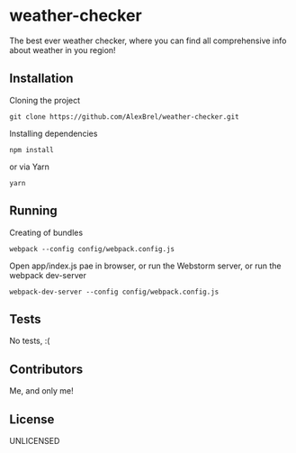 # weather-checker

The best ever weather checker, where you can find all comprehensive info about weather in you region!

## Installation

Cloning the project
```
git clone https://github.com/AlexBrel/weather-checker.git
```

Installing dependencies
```
npm install
```
or via Yarn
```
yarn
```

## Running

Creating of bundles
```
webpack --config config/webpack.config.js
```

Open app/index.js pae in browser, or run the Webstorm server, or run the webpack dev-server
```
webpack-dev-server --config config/webpack.config.js
```

## Tests

No tests, :(

## Contributors

Me, and only me!

## License

UNLICENSED
